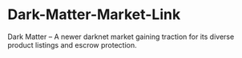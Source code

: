 # Dark-Matter-Market-Link
Dark Matter – A newer darknet market gaining traction for its diverse product listings and escrow protection.
